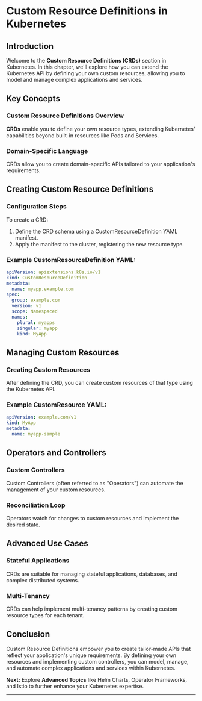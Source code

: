 # Custom Resource Definitions in Kubernetes

## Introduction

Welcome to the **Custom Resource Definitions (CRDs)** section in Kubernetes. In this chapter, we'll explore how you can extend the Kubernetes API by defining your own custom resources, allowing you to model and manage complex applications and services.

## Key Concepts

### Custom Resource Definitions Overview

**CRDs** enable you to define your own resource types, extending Kubernetes' capabilities beyond built-in resources like Pods and Services.

### Domain-Specific Language

CRDs allow you to create domain-specific APIs tailored to your application's requirements.

## Creating Custom Resource Definitions

### Configuration Steps

To create a CRD:

1. Define the CRD schema using a CustomResourceDefinition YAML manifest.
2. Apply the manifest to the cluster, registering the new resource type.

### Example CustomResourceDefinition YAML:

```yaml
apiVersion: apiextensions.k8s.io/v1
kind: CustomResourceDefinition
metadata:
  name: myapp.example.com
spec:
  group: example.com
  version: v1
  scope: Namespaced
  names:
    plural: myapps
    singular: myapp
    kind: MyApp
```

## Managing Custom Resources

### Creating Custom Resources

After defining the CRD, you can create custom resources of that type using the Kubernetes API.

### Example CustomResource YAML:

```yaml
apiVersion: example.com/v1
kind: MyApp
metadata:
  name: myapp-sample
```

## Operators and Controllers

### Custom Controllers

Custom Controllers (often referred to as "Operators") can automate the management of your custom resources.

### Reconciliation Loop

Operators watch for changes to custom resources and implement the desired state.

## Advanced Use Cases

### Stateful Applications

CRDs are suitable for managing stateful applications, databases, and complex distributed systems.

### Multi-Tenancy

CRDs can help implement multi-tenancy patterns by creating custom resource types for each tenant.

## Conclusion

Custom Resource Definitions empower you to create tailor-made APIs that reflect your application's unique requirements. By defining your own resources and implementing custom controllers, you can model, manage, and automate complex applications and services within Kubernetes.

**Next:** Explore **Advanced Topics** like Helm Charts, Operator Frameworks, and Istio to further enhance your Kubernetes expertise.

---

